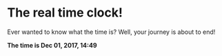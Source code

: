# The real time clock!

Ever wanted to know what the time is? Well, your journey is about to end!

**The time is Dec 01, 2017, 14:49**